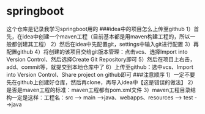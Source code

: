 # springboot
这个仓库是记录我学习springboot用的
###idea中的项目怎么上传至github
1）首先，在idea中创建一个maven工程（目前基本都是用maven构建工程的，所以一般都创建其工程）
2）然后在idea中先配置git，settings中输入git进行配置
3）再配置github
4）将创建的该项目交给git版本管理：点击vcs、选择Import into Version Control、然后选择Create Git Repository即可
5）然后在项目上右击，add、commit等，就提交到本地仓库中了
6）上传至github：选中vcs、Import into Version Control、Share project on github即可
###注意顺序
1）一定不要先在github上创建好仓库，然后再clone，再导入idea中【这是错误的做法】
2）是否是maven工程的标准：maven工程都有pom.xml文件
3）maven工程目录结构一定是这样：工程名：src --> main  -->java、webapps、resources
                                       --> test  -->java

